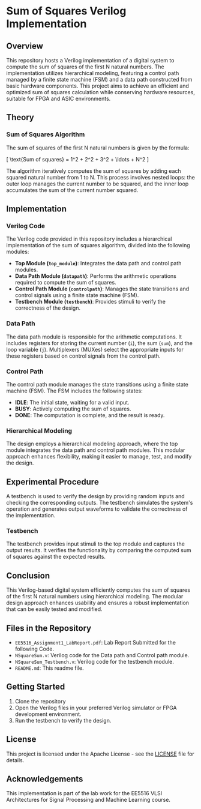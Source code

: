 # Sum of Squares Verilog Implementation

## Overview

This repository hosts a Verilog implementation of a digital system to compute the sum of squares of the first N natural numbers. The implementation utilizes hierarchical modeling, featuring a control path managed by a finite state machine (FSM) and a data path constructed from basic hardware components. This project aims to achieve an efficient and optimized sum of squares calculation while conserving hardware resources, suitable for FPGA and ASIC environments.

## Theory

### Sum of Squares Algorithm

The sum of squares of the first N natural numbers is given by the formula:

\[ \text{Sum of squares} = 1^2 + 2^2 + 3^2 + \ldots + N^2 \]

The algorithm iteratively computes the sum of squares by adding each squared natural number from 1 to N. This process involves nested loops: the outer loop manages the current number to be squared, and the inner loop accumulates the sum of the current number squared.

## Implementation

### Verilog Code

The Verilog code provided in this repository includes a hierarchical implementation of the sum of squares algorithm, divided into the following modules:

- **Top Module (`top_module`)**: Integrates the data path and control path modules.
- **Data Path Module (`datapath`)**: Performs the arithmetic operations required to compute the sum of squares.
- **Control Path Module (`controlpath`)**: Manages the state transitions and control signals using a finite state machine (FSM).
- **Testbench Module (`testbench`)**: Provides stimuli to verify the correctness of the design.

### Data Path

The data path module is responsible for the arithmetic computations. It includes registers for storing the current number (`i`), the sum (`sum`), and the loop variable (`j`). Multiplexers (MUXes) select the appropriate inputs for these registers based on control signals from the control path.

### Control Path

The control path module manages the state transitions using a finite state machine (FSM). The FSM includes the following states:

- **IDLE**: The initial state, waiting for a valid input.
- **BUSY**: Actively computing the sum of squares.
- **DONE**: The computation is complete, and the result is ready.

### Hierarchical Modeling

The design employs a hierarchical modeling approach, where the top module integrates the data path and control path modules. This modular approach enhances flexibility, making it easier to manage, test, and modify the design.

## Experimental Procedure

A testbench is used to verify the design by providing random inputs and checking the corresponding outputs. The testbench simulates the system's operation and generates output waveforms to validate the correctness of the implementation.

### Testbench

The testbench provides input stimuli to the top module and captures the output results. It verifies the functionality by comparing the computed sum of squares against the expected results.

## Conclusion

This Verilog-based digital system efficiently computes the sum of squares of the first N natural numbers using hierarchical modeling. The modular design approach enhances usability and ensures a robust implementation that can be easily tested and modified.

## Files in the Repository

- `EE5516_Assignment1_LabReport.pdf`: Lab Report Submitted for the following Code.
- `NSquareSum.v`: Verilog code for the Data path and Control path module.
- `NSquareSum_Testbench.v`: Verilog code for the testbench module.
- `README.md`: This readme file.

## Getting Started

1. Clone the repository
2. Open the Verilog files in your preferred Verilog simulator or FPGA development environment.
3. Run the testbench to verify the design.

## License

This project is licensed under the  Apache License - see the [LICENSE](LICENSE) file for details.

## Acknowledgements

This implementation is part of the lab work for the EE5516 VLSI Architectures for Signal Processing and Machine Learning course.
